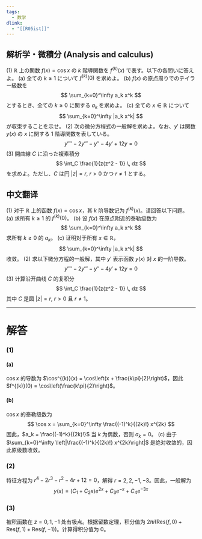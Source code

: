 ```yaml
---
tags:
  - 数学
dlink:
  - "[[R05ist]]"
---
```

## 解析学・微積分 (Analysis and calculus)
(1) $\mathbb{R}$ 上の関数 $f(x) = \cos x$ の $k$ 階導関数を $f^{(k)}(x)$ で表す。以下の各問いに答えよ。
(a) 全ての $k \geq 1$ について $f^{(k)}(0)$ を求めよ。
(b) $f(x)$ の原点周りでのテイラー級数を
$$
\sum_{k=0}^\infty a_k x^k
$$
とするとき、全ての $k \geq 0$ に関する $a_k$ を求めよ。
(c) 全ての $x \in \mathbb{R}$ について
$$
\sum_{k=0}^\infty |a_k x^k|
$$
が収束することを示せ。
(2) 次の微分方程式の一般解を求めよ。なお、$y'$ は関数 $y(x)$ の $x$ に関する 1 階導関数を表している。
$$
y'''' - 2y''' - y'' - 4y' + 12y = 0
$$
(3) 開曲線 $C$ に沿った複素積分
$$
\int_C \frac{1}{z(z^2 - 1)} \, dz
$$
を求めよ。ただし、$C$ は円 $|z| = r$, $r > 0$ かつ $r \neq 1$ とする。
## 中文翻译
(1) 对于 $\mathbb{R}$ 上的函数 $f(x) = \cos x$，其 $k$ 阶导数记为 $f^{(k)}(x)$。请回答以下问题。
(a) 求所有 $k \geq 1$ 的 $f^{(k)}(0)$。
(b) 设 $f(x)$ 在原点附近的泰勒级数为
$$
\sum_{k=0}^\infty a_k x^k
$$
求所有 $k \geq 0$ 的 $a_k$。
(c) 证明对于所有 $x \in \mathbb{R}$，
$$
\sum_{k=0}^\infty |a_k x^k|
$$
收敛。
(2) 求以下微分方程的一般解，其中 $y'$ 表示函数 $y(x)$ 对 $x$ 的一阶导数。
$$
y'''' - 2y''' - y'' - 4y' + 12y = 0
$$
(3) 计算沿开曲线 $C$ 的复积分
$$
\int_C \frac{1}{z(z^2 - 1)} \, dz
$$
其中 $C$ 是圆 $|z| = r$, $r > 0$ 且 $r \neq 1$。

---
# 解答
### (1)  
#### (a) 
$\cos x$ 的导数为 $\cos^{(k)}(x) = \cos\left(x + \frac{k\pi}{2}\right)$，因此 $f^{(k)}(0) = \cos\left(\frac{k\pi}{2}\right)$。
#### (b) 
$\cos x$ 的泰勒级数为
$$
\cos x = \sum_{k=0}^\infty \frac{(-1)^k}{(2k)!} x^{2k}
$$
因此，$a_k = \frac{(-1)^k}{(2k)!}$ 当 $k$ 为偶数，否则 $a_k = 0$。
(c) 由于 $\sum_{k=0}^\infty \left|\frac{(-1)^k}{(2k)!} x^{2k}\right|$ 是绝对收敛的，因此原级数收敛。
### (2) 
特征方程为 $r^4 - 2r^3 - r^2 - 4r + 12 = 0$，解得 $r = 2, 2, -1, -3$。因此，一般解为
$$
y(x) = (C_1 + C_2 x) e^{2x} + C_3 e^{-x} + C_4 e^{-3x}
$$
### (3) 
被积函数在 $z = 0, 1, -1$ 处有极点。根据留数定理，积分值为 $2\pi i \left(\text{Res}(f, 0) + \text{Res}(f, 1) + \text{Res}(f, -1)\right)$。计算得积分值为 $0$。